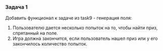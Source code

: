 ### Задача 1

Добавить функционал к задаче из task9 - генерация поля:
1. Пользователю дается несколько попыток на то, чтобы найти приз, спрятанный на поле.
2. Игра должна закончится, если пользователь нашел приз или у его закончилось количество попыток.
